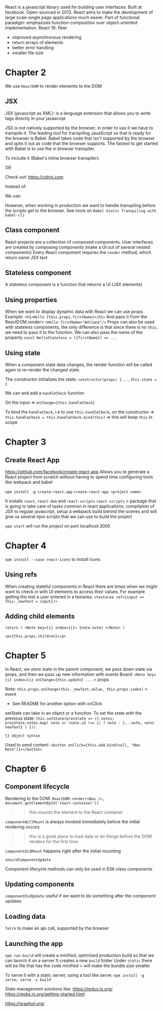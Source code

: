 React is a javascript library used for building user interfaces.
Built at facebook. Open-sourced in 2013.
React aims to make the development of large scale single page applications much
easier.
Part of functional paradigm: emphasizes function-composition over object-oriented
implementation.
React 16: fiber
- improved asynchronous rendering
- return arrays of elements
- better error handling
- smaller file size

# Chapter 2
We use `ReactDOM` to render elements to the DOM

## JSX
JSX (javascript as XML): is a language extension that allows you to write tags
directly in your javascript

JSX is not natively supported by the browser, in order to use it we have to
transpile it. The leading tool for transpiling JavaScript so that is ready for
the browser is Babel.
Babel takes code that isn't supported by the browser and spits it out as code
that the browser supports.
The fastest to get started with Babel is to use the in browser transpiler.

To include it (Babel's inline browser transpiler):
<!--
<script src="https://unpkg.com/babel-standalone@6.15.0/babel.min.js"></script>
AND
<script type="text/babel">
-->
OR
<!--
<script src="https://cdnjs.cloudflare.com/ajax/libs/babel-core/5.8.38/browser.js"></script>
AND
<script type="text/babel">
-->

Check out: https://cdnjs.com

Instead of:

<!-- ReactDOM.render(
    React.createElement('h1', null, 'Hello World'),
    document.getElementById('react-container')
) -->

We use:
<!-- ReactDOM.render(
    <h1>Hello World</h1>,
    document.getElementById('react-container')
) -->

However, when working in production we want to handle transpiling before the
scripts get to the browser. See more on `Babel Static Transpiling with babel-cli`

## Class component
React projects are a collection of composed components.
User interfaces are created by composing components (make a UI out of several nested components)
Every React component requires the `render` method, which return some JSX text

## Stateless component
A stateless component is a function that returns a UI (JSX elements)

## Using properties
When we want to display dynamic data with React we can use props
Example: `<h1>Hello {this.props.firstName}</h1>`
And pass it from the ReactDOM.render>
`<Hello firstName="Adriana"/>`
Props can also be used with stateless components, the only difference is that
since there is no `this`, we need to pass it to the function. We can also pass
the name of the property  `const HelloStateless = ({firstName}) => ...`

## Using state
When a component state data changes, the render function will be called again
to re-render the changed state.

The constructor initializes the state:
`constructor(props) {...`, `this.state = {`

We can and add a `handleCheck` function

On the input => `onChange={this.handleCheck}`

To bind the `handleCheck`, i.e to use `this.handleCheck`, on the constructor =>
`this.handleCheck = this.handleCheck.bind(this)` => this will keep `this` in scope

# Chapter 3
## Create React App
https://github.com/facebook/create-react-app
Allows you to generate a React project from scratch without having to spend time
configuring tools like webpack and babel

`npm install -g create-react-app`
`create-react-app <project name>`

It installs `react`, `react-dom` and `react-scripts`
`react-scripts` > package that is going to take care of tasks common in react applications:
compilation of JSX to regular javascript, setup a webpack build behind the scenes and will
give us several npm scripts that we can use to build the project

`npm start` will run the project on port localhost:3000

# Chapter 4
`npm install --save react-icons` to install icons

## Using refs
When creating stateful components in React there are times when we might want to check in
with UI elements to access their values. For example getting the text a user entered
in a textarea.
`<textarea ref={input => this._newText = input}/>`

## Adding child elements
`return (
    <Note key={i}
          index={i}>
          {note.note}
    </Note>
)`

`<p>{this.props.children}</p>`

# Chapter 5
In React, we store state in the parent component, we pass down state via props,
and then we pass up new information with events
Board: `<Note key={i} index={i} onChange={this.update} ...` > props

Note: `this.props.onChange(this._newText.value, this.props.index)` > event

* See README for another option with onClick

setState can take in an object or a function.
To set the state with the previous state:
`this.setState(prevState => ({
    notes: prevState.notes.map(
        note => (note.id !== i) ? note : {...note, note: newText}
    )
}))`


`{} object syntax`

Used to send content:
`<button onClick={this.add.bind(null, "New Note")}></button>`

# Chapter 6
## Component lifecycle
Rendering to the DOM:
`ReactDOM.render(<Box />, document.getElementById('react-container'))`
>> this mounts the element to the React container

`componentWillMount` is always invoked immediately before the initial rendering
occurs
>> this is a great place to load data or do things before the DOM renders for the
first time

`componentDidMount` happens right after the initial mounting

`shouldComponentUpdate`

 Component lifecycle methods can only be used in ES6 class components

## Updating components
`componentDidUpdate` useful if we want to do something after the component updates

## Loading data
`fetch` to make an api call, supported by the browser

## Launching the app
`npm run build` will create a minified, optimized production build so that we
can launch it on a server
It creates a new `build` folder
Under `static` there will be file that has the code minified > will make the bundle
size smaller

To serve it with a static server, using a tool like serve:
`npm install -g serve; serve -s build`

State management solutions like:
https://redux.js.org/
https://mobx.js.org/getting-started.html

https://graphql.org/
